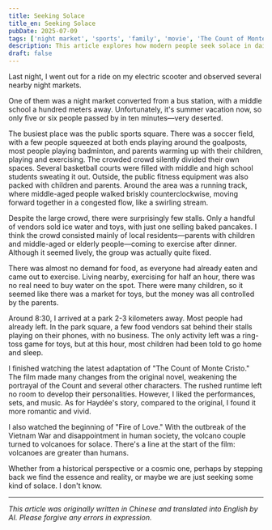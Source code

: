 ```yaml
---
title: Seeking Solace
title_en: Seeking Solace
pubDate: 2025-07-09
tags: ['night market', 'sports', 'family', 'movie', 'The Count of Monte Cristo', 'Fire of Love', 'solace', 'life observation', 'society', 'solace']
description: This article explores how modern people seek solace in daily life and art through observations of night markets, parks, and films. It analyzes the psychological impact of family, exercise, and social environment, and reflects on human insignificance and the essence of seeking inner peace in the face of history and nature, referencing the films "The Count of Monte Cristo" and "Fire of Love".
draft: false
---
```


Last night, I went out for a ride on my electric scooter and observed several nearby night markets.

One of them was a night market converted from a bus station, with a middle school a hundred meters away. Unfortunately, it's summer vacation now, so only five or six people passed by in ten minutes—very deserted.

The busiest place was the public sports square. There was a soccer field, with a few people squeezed at both ends playing around the goalposts, most people playing badminton, and parents warming up with their children, playing and exercising. The crowded crowd silently divided their own spaces. Several basketball courts were filled with middle and high school students sweating it out. Outside, the public fitness equipment was also packed with children and parents. Around the area was a running track, where middle-aged people walked briskly counterclockwise, moving forward together in a congested flow, like a swirling stream.

Despite the large crowd, there were surprisingly few stalls. Only a handful of vendors sold ice water and toys, with just one selling baked pancakes. I think the crowd consisted mainly of local residents—parents with children and middle-aged or elderly people—coming to exercise after dinner. Although it seemed lively, the group was actually quite fixed.

There was almost no demand for food, as everyone had already eaten and came out to exercise. Living nearby, exercising for half an hour, there was no real need to buy water on the spot. There were many children, so it seemed like there was a market for toys, but the money was all controlled by the parents.

Around 8:30, I arrived at a park 2-3 kilometers away. Most people had already left. In the park square, a few food vendors sat behind their stalls playing on their phones, with no business. The only activity left was a ring-toss game for toys, but at this hour, most children had been told to go home and sleep.

I finished watching the latest adaptation of "The Count of Monte Cristo." The film made many changes from the original novel, weakening the portrayal of the Count and several other characters. The rushed runtime left no room to develop their personalities. However, I liked the performances, sets, and music. As for Haydée's story, compared to the original, I found it more romantic and vivid.

I also watched the beginning of "Fire of Love." With the outbreak of the Vietnam War and disappointment in human society, the volcano couple turned to volcanoes for solace. There's a line at the start of the film: volcanoes are greater than humans.

Whether from a historical perspective or a cosmic one, perhaps by stepping back we find the essence and reality, or maybe we are just seeking some kind of solace. I don't know.

---

*This article was originally written in Chinese and translated into English by AI. Please forgive any errors in expression.*
